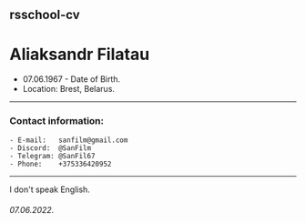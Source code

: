 ## rsschool-cv
# Aliaksandr Filatau
  + 07.06.1967 - Date of Birth.
  + Location: Brest, Belarus.

----------
### Contact information:
    - E-mail:   sanfilm@gmail.com
    - Discord:  @SanFilm
    - Telegram: @SanFil67
    - Phone:    +375336420952

----------

I don't speak English.
###### 07.06.2022.